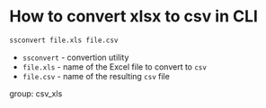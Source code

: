 # How to convert xlsx to csv in CLI

```bash
ssconvert file.xls file.csv
```

- `ssconvert` - convertion utility
- `file.xls` - name of the Excel file to convert to `csv`
- `file.csv` - name of the resulting `csv` file

group: csv_xls



